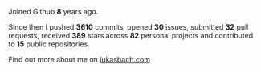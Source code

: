 Joined Github **8** years ago.

Since then I pushed **3610** commits, opened **30** issues, submitted **32** pull requests, received **389** stars across **82** personal projects and contributed to **15** public repositories.

Find out more about me on [lukasbach.com](https://lukasbach.com)
